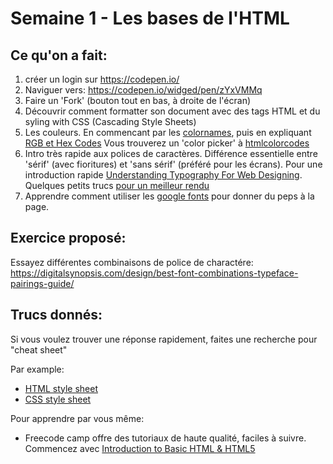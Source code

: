 # Semaine 1 - Les bases de l'HTML

## Ce qu'on a fait:

1. créer un login sur https://codepen.io/
2. Naviguer vers: https://codepen.io/widged/pen/zYxVMMq
3. Faire un 'Fork' (bouton tout en bas, à droite de l'écran)
4. Découvrir comment formatter son document avec des tags HTML et du syling with CSS (Cascading Style Sheets)
5. Les couleurs. En commencant par les [colornames](https://htmlcolorcodes.com/color-names/), puis en expliquant [RGB et Hex Codes](https://www.tutorialspoint.com/html/html_colors.htm)  Vous trouverez un 'color picker' à  [htmlcolorcodes](https://htmlcolorcodes.com/)
6. Intro très rapide aux polices de caractères. Différence essentielle entre 'sérif' (avec fioritures) et 'sans sérif' (préféré pour les écrans). Pour une introduction rapide [Understanding Typography For Web Designing](http://qnimate.com/understanding-typography-for-web-designing/). Quelques petits trucs [pour un meilleur rendu](https://digitalsynopsis.com/design/typography-tips/)
5. Apprendre comment utiliser les [google fonts](https://fonts.google.com/) pour donner du peps à la page. 

## Exercice proposé:

Essayez différentes combinaisons de police de charactére:
https://digitalsynopsis.com/design/best-font-combinations-typeface-pairings-guide/


## Trucs donnés:

Si vous voulez trouver une réponse rapidement, faites une recherche pour "cheat sheet"

Par example: 
- [HTML style sheet](https://htmlcheatsheet.com/)
- [CSS style sheet](https://htmlcheatsheet.com/css/)

Pour apprendre par vous même:
- Freecode camp offre des tutoriaux de haute qualité, faciles à suivre. Commencez avec [Introduction to Basic HTML & HTML5](https://www.freecodecamp.org/learn/responsive-web-design/basic-html-and-html5/)
